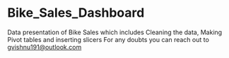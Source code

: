 # Bike_Sales_Dashboard
Data presentation of  Bike Sales which includes Cleaning the data, Making Pivot tables and inserting slicers
For any doubts you can reach out to gvishnu191@outlook.com
